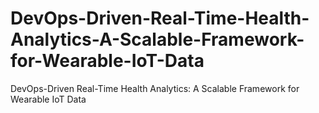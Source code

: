 # DevOps-Driven-Real-Time-Health-Analytics-A-Scalable-Framework-for-Wearable-IoT-Data
DevOps-Driven Real-Time Health Analytics: A Scalable Framework for Wearable IoT Data

